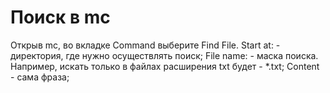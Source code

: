 # Поиск в mc
Открыв mc, во вкладке Command выберите Find File. Start at: - директория, где нужно осуществлять поиск;
File name: - маска поиска. Например, искать только в файлах расширения txt будет - *.txt;
Content - сама фраза;